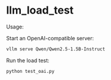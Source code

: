# llm_load_test

Usage:

Start an OpenAI-compatible server:
  
```bash
vllm serve Qwen/Qwen2.5-1.5B-Instruct
```

Run the load test:

```bash
python test_oai.py
```
